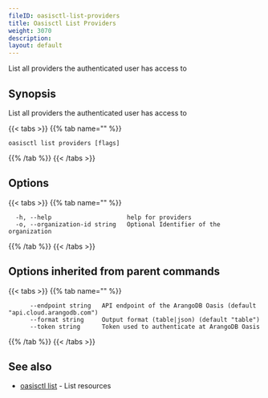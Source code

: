 ```yaml
---
fileID: oasisctl-list-providers
title: Oasisctl List Providers
weight: 3070
description: 
layout: default
---
```

List all providers the authenticated user has access to

## Synopsis

List all providers the authenticated user has access to

{{< tabs >}}
{{% tab name="" %}}
```
oasisctl list providers [flags]
```
{{% /tab %}}
{{< /tabs >}}

## Options

{{< tabs >}}
{{% tab name="" %}}
```
  -h, --help                     help for providers
  -o, --organization-id string   Optional Identifier of the organization
```
{{% /tab %}}
{{< /tabs >}}

## Options inherited from parent commands

{{< tabs >}}
{{% tab name="" %}}
```
      --endpoint string   API endpoint of the ArangoDB Oasis (default "api.cloud.arangodb.com")
      --format string     Output format (table|json) (default "table")
      --token string      Token used to authenticate at ArangoDB Oasis
```
{{% /tab %}}
{{< /tabs >}}

## See also

* [oasisctl list]()	 - List resources

